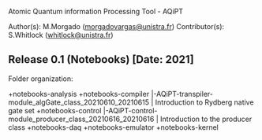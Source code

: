 Atomic Quantum information Processing Tool - AQiPT

Author(s): M.Morgado (morgadovargas@unistra.fr)
Contributor(s): S.Whitlock (whitlock@unistra.fr)


Release 0.1 (Notebooks) [Date: 2021]
-------------------------------------

Folder organization:

+notebooks-analysis
+notebooks-compiler
   |-AQiPT-transpiler-module_algGate_class_20210610_20210615
   |   Introduction to Rydberg native gate set
+notebooks-control
   |-AQiPT-control-module_producer_class_20210616_20210616
   |   Introduction to the producer class
+notebooks-daq
+notebooks-emulator
+notebooks-kernel



